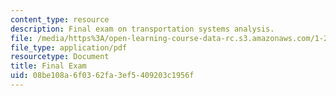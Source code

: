 ```yaml
---
content_type: resource
description: Final exam on transportation systems analysis.
file: /media/https%3A/open-learning-course-data-rc.s3.amazonaws.com/1-201j-transportation-systems-analysis-demand-and-economics-fall-2008/08be108a6f0362fa3ef5409203c1956f_MIT1_201JF08_final.pdf
file_type: application/pdf
resourcetype: Document
title: Final Exam
uid: 08be108a-6f03-62fa-3ef5-409203c1956f
---
```

